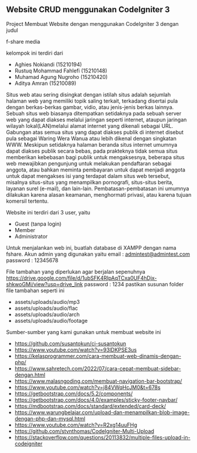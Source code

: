 ## Website CRUD menggunakan CodeIgniter 3

Project Membuat Website dengan menggunakan CodeIgniter 3 dengan judul

f-share media

kelompok ini terdiri dari 

- Aghies Nokiandi                   (15210194)
- Rustuq Mohammad Fahlefi       	(15210148)
- Muhamad Agung Nugroho          	(15210420)
- Aditya Amran		            	(15210089)

Situs web atau sering disingkat dengan istilah situs adalah sejumlah halaman web yang memiliki topik saling terkait, terkadang disertai pula dengan berkas-berkas gambar, vidio, atau jenis-jenis berkas lainnya. Sebuah situs web biasanya ditempatkan setidaknya pada sebuah server web yang dapat diakses melalui jaringan seperti internet, ataupun jaringan wilayah lokal(LAN)melalui alamat internet yang dikenali sebagai URL. Gabungan atas semua situs yang dapat diakses publik di internet disebut pula sebagai Waring Wera Wanua atau lebih dikenal dengan singkatan WWW. Meskipun setidaknya halaman beranda situs internet umumnya dapat diakses publik secara bebas, pada prakteknya tidak semua situs memberikan kebebasan bagi publik untuk mengaksesnya, beberapa situs web mewajibkan pengunjung untuk melakukan pendaftaran sebagai anggota, atau bahkan meminta pembayaran untuk dapat menjadi anggota untuk dapat mengakses isi yang terdapat dalam situs web tersebut, misalnya situs-situs yang menampilkan pornografi, situs-situs berita, layanan surel (e-mail), dan lain-lain. Pembatasan-pembatasan ini umumnya dilakukan karena alasan keamanan, menghormati privasi, atau karena tujuan komersil tertentu.

Website ini terdiri dari 3 user, yaitu 
- Guest (tanpa login)
- Member
- Administrator

Untuk menjalankan web ini, buatlah database di XAMPP dengan nama fshare.
Akun admin yang digunakan yaitu
email    : admintest@admintest.com 
password : 12345678

File tambahan yang diperlukan agar berjalan sepenuhnya
https://drive.google.com/file/d/1ubSFK4RIpAqTCxa0UF4hDjx-shkwoGMi/view?usp=drive_link
password : 1234
pastikan susunan folder file tambahan seperti ini
- assets/uploads/audio/mp3
- assets/uploads/audio/flac
- assets/uploads/audio/arch
- assets/uploads/audio/footage

Sumber-sumber yang kami gunakan untuk membuat website ini
- https://github.com/susantokun/ci-susantokun
- https://www.youtube.com/watch?v=93lDKPSE3us
- https://kelasprogrammer.com/cara-membuat-web-dinamis-dengan-php/
- https://www.sahretech.com/2022/07/cara-cepat-membuat-sidebar-dengan.html
- https://www.malasngoding.com/membuat-navigation-bar-bootstrap/
- https://www.youtube.com/watch?v=j84VWqHcJM0&t=678s
- https://getbootstrap.com/docs/5.2/components/
- https://getbootstrap.com/docs/4.0/examples/sticky-footer-navbar/
- https://mdbootstrap.com/docs/standard/extended/card-deck/
- https://www.warungbelajar.com/upload-dan-menampilkan-blob-image-dengan-php-dan-mysql.html
- https://www.youtube.com/watch?v=R2xg14uuFHg
- https://github.com/stvnthomas/CodeIgniter-Multi-Upload
- https://stackoverflow.com/questions/20113832/multiple-files-upload-in-codeigniter
